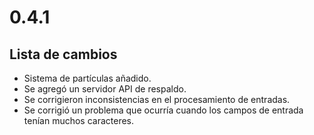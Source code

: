 # 0.4.1

## Lista de cambios

- Sistema de partículas añadido.
- Se agregó un servidor API de respaldo.
- Se corrigieron inconsistencias en el procesamiento de entradas.
- Se corrigió un problema que ocurría cuando los campos de entrada tenían muchos caracteres.
